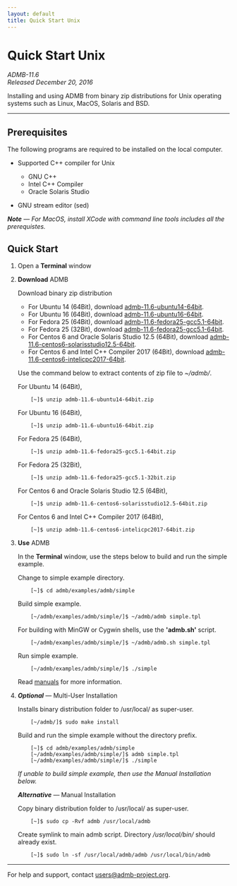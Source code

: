 ```yaml
---
layout: default
title: Quick Start Unix
---
```


Quick Start Unix
================

*ADMB-11.6*  
*Released December 20, 2016*  

Installing and using ADMB from binary zip distributions for Unix operating systems such as Linux, MacOS, Solaris and BSD.

---

Prerequisites
-------------

The following programs are required to be installed on the local computer.

* Supported C++ compiler for Unix

  * GNU C++
  * Intel C++ Compiler
  * Oracle Solaris Studio

* GNU stream editor (sed)

_**Note** &mdash; For MacOS, install XCode with command line tools includes all the prerequistes._

Quick Start
-----------

1. Open a **Terminal** window

2. **Download** ADMB

   Download binary zip distribution

   * For Ubuntu 14 (64Bit), download [admb-11.6-ubuntu14-64bit](https://github.com/admb-project/admb/releases/download/admb-11.6/admb-11.6-ubuntu14-64bit.zip).
   * For Ubuntu 16 (64Bit), download [admb-11.6-ubuntu16-64bit](https://github.com/admb-project/admb/releases/download/admb-11.6/admb-11.6-ubuntu16-64bit.zip).
   * For Fedora 25 (64Bit), download [admb-11.6-fedora25-gcc5.1-64bit](https://github.com/admb-project/admb/releases/download/admb-11.6/admb-11.6-fedora25-gcc5.1-64bit.zip).
   * For Fedora 25 (32Bit), download [admb-11.6-fedora25-gcc5.1-64bit](https://github.com/admb-project/admb/releases/download/admb-11.6/admb-11.6-fedora25-gcc5.1-32bit.zip).
   * For Centos 6 and Oracle Solaris Studio 12.5 (64Bit), download [admb-11.6-centos6-solarisstudio12.5-64bit](https://github.com/admb-project/admb/releases/download/admb-11.6/admb-11.6-centos6-solarisstudio12.5-64bit.zip).
   * For Centos 6 and Intel C++ Compiler 2017 (64Bit), download [admb-11.6-centos6-intelicpc2017-64bit](https://github.com/admb-project/admb/releases/download/admb-11.6/admb-11.6-centos6-intelicpc2017-64bit.zip).   

   Use the command below to extract contents of zip file to _~/admb/_. 

   For Ubuntu 14 (64Bit),

           [~]$ unzip admb-11.6-ubuntu14-64bit.zip

   For Ubuntu 16 (64Bit),

           [~]$ unzip admb-11.6-ubuntu16-64bit.zip

   For Fedora 25 (64Bit),

           [~]$ unzip admb-11.6-fedora25-gcc5.1-64bit.zip

   For Fedora 25 (32Bit),

           [~]$ unzip admb-11.6-fedora25-gcc5.1-32bit.zip

   For Centos 6 and Oracle Solaris Studio 12.5 (64Bit),

           [~]$ unzip admb-11.6-centos6-solarisstudio12.5-64bit.zip

   For Centos 6 and Intel C++ Compiler 2017 (64Bit),

           [~]$ unzip admb-11.6-centos6-intelicpc2017-64bit.zip

3. **Use** ADMB

   In the **Terminal** window, use the steps below to build and run the simple example.

   Change to simple example directory.       

           [~]$ cd admb/examples/admb/simple

   Build simple example.

           [~/admb/examples/admb/simple/]$ ~/admb/admb simple.tpl

   For building with MinGW or Cygwin shells, use the **'admb.sh'** script.

           [~/admb/examples/admb/simple/]$ ~/admb/admb.sh simple.tpl

   Run simple example.

           [~/admb/examples/admb/simple/]$ ./simple

   Read [manuals](https://github.com/admb-project/admb/releases/tag/admb-11.6/) for more information.

4. _**Optional**_ &mdash; Multi-User Installation    

   Installs binary distribution folder to /usr/local/ as super-user.

           [~/admb/]$ sudo make install

   Build and run the simple example without the directory prefix.

           [~]$ cd admb/examples/admb/simple
           [~/admb/examples/admb/simple/]$ admb simple.tpl
           [~/admb/examples/admb/simple/]$ ./simple

   _If unable to build simple example, then use the Manual Installation below._

   _**Alternative**_ &mdash; Manual Installation    

   Copy binary distribution folder to /usr/local/ as super-user.

           [~]$ sudo cp -Rvf admb /usr/local/admb

   Create symlink to main admb script.  Directory _/usr/local/bin/_ should already exist.

           [~]$ sudo ln -sf /usr/local/admb/admb /usr/local/bin/admb

--------------------------------------------------------------------------------
For help and support, contact <users@admb-project.org>.
